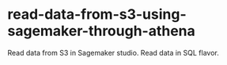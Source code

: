 # read-data-from-s3-using-sagemaker-through-athena
Read data from S3 in Sagemaker studio. Read data in SQL flavor.
